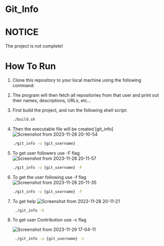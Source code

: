 # Git_Info

# NOTICE
The project is not complete!


# How To Run

1. Clone this repository to your local machine using the following command:
2. The program will then fetch all repositories from that user and print out their names, descriptions, URLs, etc...
3. First build the project, and run the following shell script:
   ```bash
   ./build.sh
   ```
4. Then the executable file will be created [git_info]
   ![Screenshot from 2023-11-28 20-10-54](https://github.com/acharyamanish006/Git_Info/assets/100832817/921a535e-5840-4c9f-af80-889c851fd6b7)
    ```bash
   ./git_info -u {git_username}

   ```
6. To get user followers use -F flag
   ![Screenshot from 2023-11-28 20-11-57](https://github.com/acharyamanish006/Git_Info/assets/100832817/d7c45555-7b60-4d19-a702-70aa547f983f)
   ```bash
   ./git_info -u {git_username} -F
   ```
   
8. To get the user following use -f flag
   ![Screenshot from 2023-11-28 20-11-35](https://github.com/acharyamanish006/Git_Info/assets/100832817/cd509196-c4d2-490d-abdc-0a03e9f81f53)
    ```bash
   ./git_info -u {git_username} -f
   ```
10. To get help
    ![Screenshot from 2023-11-28 20-11-21](https://github.com/acharyamanish006/Git_Info/assets/100832817/0f592eee-7764-4c03-8613-15e323eaeb92)
    ```bash
     ./git_info -h
      ```
11. To get user Contribution use -c flag

     ![Screenshot from 2023-11-29 17-04-11](https://github.com/acharyamanish006/Git_Info/assets/100832817/47782fa9-2ca4-4695-887c-bee5d12c3596)

      ````bash
       ./git_info -u {git_username} -c
